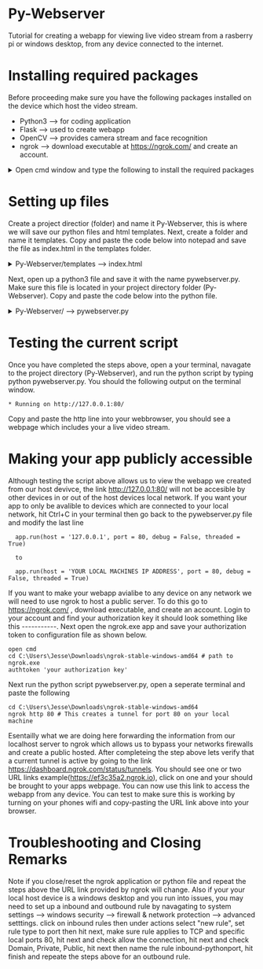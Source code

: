 # Py-Webserver

Tutorial for creating a webapp for viewing live video stream from a rasberry pi or windows desktop, from any device connected to the internet. 


# Installing required packages
Before proceeding make sure you have the following packages installed on the device which host the video stream.

- Python3 --> for coding application
- Flask --> used to create webapp
- OpenCV --> provides camera stream and face recognition
- ngrok --> download executable at https://ngrok.com/ and create an account. 

<details>
  <summary>Open cmd window and type the following to install the required packages</summary>
    pip install Flask (add version details)
    pip install OpenCV
  
</details>

# Setting up files

Create a project directior (folder) and name it Py-Webserver, this is where we will save our python files and html templates.
Next, create a folder and name it templates. Copy and paste the code below into notepad and save the file as index.html in the templates folder.

<details>
  <summary> Py-Webserver/templates --> index.html  </summary>

    <html>
      <head>
    <title>JR Lab Live Streaming</title>
     </head>
     <body>
    <h1>JR Lab Live Streaming</h1>
    <h1>Videoddd Streaming Demonstration</h1>
    <img src="{{ url_for('video_feed') }}">
    <p> @2020 Developed byJR.org</p>
     </body>
    </html>

</details>

Next, open up a python3 file and save it with the name pywebserver.py. Make sure this file is located in your project directory folder (Py-Webserver).  Copy and paste the code below into the python file. 


<details>
  <summary> Py-Webserver/ --> pywebserver.py  </summary>
  
    # pywebserver.py
    # Author: Jesse Redford
    # Date: 5/5/2020
   
    import sys
    import io
    import cv2
    from flask import Flask
    from flask import render_template
    from flask import Response

    sys.path.append(r'C:\Users\Py-Webserver\templates') # Add templates folder to working directory
    
    app = Flask(__name__)
    vc = cv2.VideoCapture(0)

    @app.route('/')
    def hello_world():
        return render_template('index.html') #'Hello from Flask!'
    
    def gen():
        """Video streaming generator function."""
        while True:
            read_return_code, frame = vc.read()
            encode_return_code, image_buffer = cv2.imencode('.jpg', frame)
            io_buf = io.BytesIO(image_buffer)
            yield (b'--frame\r\n'b'Content-Type: image/jpeg\r\n\r\n' + io_buf.read() + b'\r\n')

    @app.route('/video_feed')
    def video_feed():
        """Video streaming route. Put this in the src attribute of an img tag."""
        return Response(gen(),mimetype='multipart/x-mixed-replace; boundary=frame')

    if __name__ == "__main__":
        app.run(host = '127.0.0.1', port = 80, debug = False, threaded = True)
       
</details>

# Testing the current script
Once you have completed the steps above, open a your terminal, navagate to the project directory (Py-Webserver), and run the python script by typing python pywebserver.py.  You should the following output on the terminal window.

    * Running on http://127.0.0.1:80/

Copy and paste the http line into your webbrowser, you should see a webpage which includes your a live video stream.


# Making your app publicly accessible 

Although testing the script above allows us to view the webapp we created from our host devivce, the link http://127.0.0.1:80/ will not be accesible by other devices in or out of the host devices local network. If you want your app to only be avalible to devices which are connected to your local network, hit Ctrl+C in your terminal then go back to the pywebserver.py file and modify the last line 

      app.run(host = '127.0.0.1', port = 80, debug = False, threaded = True)
      
      to
      
      app.run(host = 'YOUR LOCAL MACHINES IP ADDRESS', port = 80, debug = False, threaded = True)
      
      
If you want to make your webapp avialibe to any device on any network we will need to use ngrok to host a public server.
To do this go to https://ngrok.com/ , download executable, and create an account.  Login to your account and find your authorization key it should look something like this -----------. Next open the ngrok.exe app and save your authorization token to configuration file as shown below.
    
    open cmd
    cd C:\Users\Jesse\Downloads\ngrok-stable-windows-amd64 # path to ngrok.exe 
    authtoken 'your authorization key'

Next run the python script pywebserver.py, open a seperate terminal and paste the following

    cd C:\Users\Jesse\Downloads\ngrok-stable-windows-amd64
    ngrok http 80 # This creates a tunnel for port 80 on your local machine

Esentailly what we are doing here forwarding the information from our localhost server to ngrok which allows us to bypass your networks firewalls and create a public hosted. After completeing the step above lets verify that a current tunnel is active by going to the link https://dashboard.ngrok.com/status/tunnels. You should see one or two URL links example(https://ef3c35a2.ngrok.io), click on one and your should be brought to your apps webpage. You can now use this link to access the webapp from any device. You can test to make sure this is working by turning on your phones wifi and copy-pasting the URL link above into your browser. 


# Troubleshooting and Closing Remarks

Note if you close/reset the ngrok application or python file and repeat the steps above the URL link provided by ngrok will change. Also if your your local host device is a windows desktop and you run into issues, you may need to set up a inbound and outbound rule by navagating to system settings --> windows security --> firewall & network protection --> advanced setttings. click on inbound rules then under actions select "new rule", set rule type to port then hit next, make sure rule applies to TCP and specific local ports 80, hit next and check allow the connection, hit next and check Domain, Private, Public, hit next then name the rule inbound-pythonport, hit finish and repeate the steps above for an outbound rule. 

    





